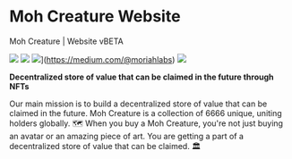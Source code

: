 # Moh Creature Website
Moh Creature | Website vBETA

[![](https://img.shields.io/badge/author-@MohCreature-red.svg?style=flat)](https://twitter.com/MohCreature) [![](https://img.shields.io/badge/discord-MohCreature-blue.svg?style=flat)](https://discord.gg/EJgzrteXHU) ![](https://img.shields.io/badge/newsletter-MoriahLabs-yellow.svg?style=flat)](https://medium.com/@moriahlabs) ![](https://img.shields.io/badge/build-html-success.svg?style=flat)

**Decentralized store of value that can be claimed in the future through NFTs**

Our main mission is to build a decentralized store of value that can be claimed in the future. Moh Creature is a collection of 6666 unique, uniting holders globally. 🗺 When you buy a Moh Creature, you're not just buying an avatar or an amazing piece of art. You are getting a part of a decentralized store of value that can be claimed. 🏛

